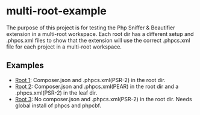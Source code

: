 # multi-root-example

The purpose of this project is for testing the Php Sniffer & Beautifier extension in a multi-root workspace. Each root dir has a different setup and .phpcs.xml files to show that the extension will use the correct .phpcs.xml file for each project in a multi-root workspace.

## Examples

* [Root 1](root1/ReadMe.md): Composer.json and .phpcs.xml(PSR-2) in the root dir.
* [Root 2](root2/ReadMe.md): Composer.json and .phpcs.xml(PEAR) in the root dir and a .phpcs.xml(PSR-2) in the leaf dir.
* [Root 3](root3/ReadMe.md): No composer.json and .phpcs.xml(PSR-2) in the root dir. Needs global install of phpcs and phpcbf.
